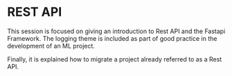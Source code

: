 # REST API
This session is focused on giving an introduction to Rest API and the Fastapi Framework. The logging theme is included as part of good practice in the development of an ML project.

Finally, it is explained how to migrate a project already referred to as a Rest API.

